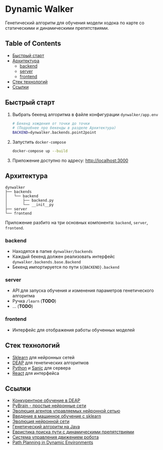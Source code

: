 # Dynamic Walker

Генетический алгоритм для обучения модели ходока по карте со статическими и динамическими препятствиями.

## Table of Contents
- [Быстрый старт](#быстрый-старт)
- [Архитектура](#архитектура)
  - [backend](#backend)
  - [server](#server)
  - [frontend](#frontend)
- [Стек технологий](#стек-технологий)
- [Ссылки](#ссылки)

## Быстрый старт

1. Выбрать бекенд алгоритма в файле конфигурации `dynwalker/app.env`
    
    ```sh
    # Бекенд хождения от точки до точки
    # (Подробнее про бекенды в разделе Архитектура)
    BACKEND=dynwalker.backends.point2point
    ```

2. Запустить `docker-compose`

    ```sh
    docker-compose up --build
    ```

3. Приложение доступно по адресу: [http://localhost:3000](http://localhost:3000)

## Архитектура

```
dynwalker
├── backends
│   └── backend
│       ├── backend.py
│       └── __init__py
├── server
└── frontend
```
Приложение разбито на три основных компонента: `backend`, `server`, `frontend`.

### backend
* Находятся в папке `dynwalker/backends`
* Каждый бекенд должен реализовать интерфейс `dynwalker.backends.base.Backend`
* Бекенд импортируется по пути `${BACKEND}.backend`

### server
* API для запуска обучения и изменения параметров генетического алгоритма
* Ручка `/learn` (**TODO**)
* ... (**TODO**)

### frontend
* Интерфейс для отображения работы обученных моделей

## Стек технологий

* [Sklearn](http://scikit-learn.org/stable/index.html) для нейронных сетей
* [DEAP](http://deap.readthedocs.io/en/master/index.html) для генетических алгоритмов
* [Python](https://docs.python.org/3/) и [Sanic](https://github.com/channelcat/sanic) для сервера
* [React](https://reactjs.org/docs/hello-world.html) для интерфейса

## Ссылки

* [Конкурентное обучение в DEAP](http://deap.readthedocs.io/en/master/examples/coev_coop.html)
* [PyBrain - простые нейронные сети](https://habrahabr.ru/post/148407/)
* [Эволюция агентов управляемых нейронной сетью](https://habrahabr.ru/post/168067/)
* [Введение в машинное обучение с sklearn](https://habrahabr.ru/company/mlclass/blog/247751/)
* [Эволюция нейронной сети](https://github.com/lagodiuk/evo-neural-network-agents)
* [Генетический алгоритм на Java](https://github.com/lagodiuk/genetic-algorithm)
* [Евристика поиска пути с динамическими препятствиями](http://www.graphicon.ru/html/2011/conference/gc2011vinokurova.pdf)
* [Система управления движением робота](https://clck.ru/D8irg)
* [Path Planning in Dynamic Environments](https://clck.ru/D8nh3)
